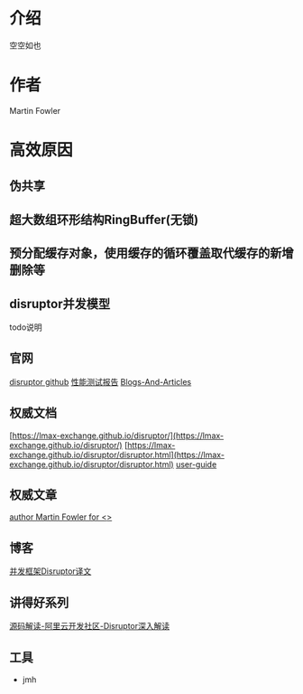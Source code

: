 # 介绍

空空如也

# 作者

Martin Fowler

# 高效原因

## 伪共享

## 超大数组环形结构RingBuffer(无锁)

##  预分配缓存对象，使用缓存的循环覆盖取代缓存的新增删除等

## disruptor并发模型
todo说明

## 官网

[disruptor github](https://github.com/LMAX-Exchange/disruptor)
[性能测试报告](https://github.com/LMAX-Exchange/disruptor/wiki/Performance-Results)
[Blogs-And-Articles](https://github.com/LMAX-Exchange/disruptor/wiki/Blogs-And-Articles)
## 权威文档

[https://lmax-exchange.github.io/disruptor/](https://lmax-exchange.github.io/disruptor/)
[https://lmax-exchange.github.io/disruptor/disruptor.html](https://lmax-exchange.github.io/disruptor/disruptor.html)
[user-guide](https://lmax-exchange.github.io/disruptor/user-guide/index.html)

## 权威文章

[author Martin Fowler for <<The LMAX Architecture>>](https://martinfowler.com/articles/lmax.html)



## 博客
[并发框架Disruptor译文](https://developer.aliyun.com/article/88456?spm=a2c6h.14164896.0.0.48b348c27Hirdo)
## 讲得好系列
[源码解读-阿里云开发社区-Disruptor深入解读](https://developer.aliyun.com/article/553297)


## 工具
* jmh